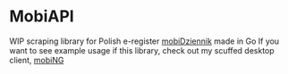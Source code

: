 # MobiAPI
WIP scraping library for Polish e-register [mobiDziennik](https://mobidziennik.pl) made in Go
If you want to see example usage if this library, check out my scuffed desktop client, [mobiNG](https://github.com/dark-steveneq/mobing)